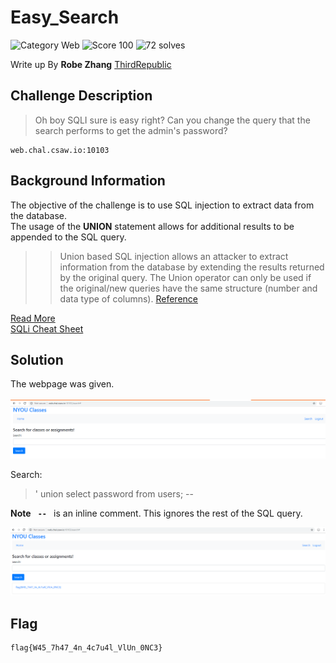 # Easy_Search
![Category Web](https://img.shields.io/badge/category-web-%232fc4e5.svg?longCache=true&style=popout)
![Score 100](https://img.shields.io/badge/score-100-brightgreen.svg?longCache=true&style=popout)
![72 solves](https://img.shields.io/badge/solves-72-%2317a2b8.svg?longCache=true&style=popout)

Write up By
**Robe Zhang** [ThirdRepublic](https://github.com/ThirdRepublic)

## Challenge Description
> Oh boy SQLI sure is easy right?
Can you change the query that the search performs to get the admin's password?
```
web.chal.csaw.io:10103
```

## Background Information
The objective of the challenge is to use SQL injection to extract data from the database.  
The usage of the **UNION** statement allows for additional results to be appended to the SQL query.  
>> Union based SQL injection allows an attacker to extract information from the database by extending the results returned by the original query. The Union operator can only be used if the original/new queries have the same structure (number and data type of columns). [Reference](https://sqlwiki.netspi.com/injectionTypes/unionBased/#mysql)

[Read More](https://www.w3schools.com/sql/sql_injection.asp) <br />
[SQLi Cheat Sheet](https://www.netsparker.com/blog/web-security/sql-injection-cheat-sheet/)

## Solution
The webpage was given. <br /> <br />
![screenshot](page.PNG) <br />

Search:
> ' union select password from users; -- 

**Note** **```  --  ```** is an inline comment.  This ignores the rest of the SQL query.

![screenshot](solution.PNG)
## Flag
```
flag{W45_7h47_4n_4c7u4l_VlUn_0NC3}
```
